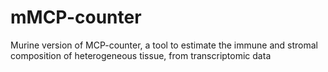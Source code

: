# mMCP-counter
Murine version of MCP-counter, a tool to estimate the immune and stromal composition of heterogeneous tissue, from transcriptomic data
